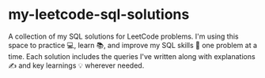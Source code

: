 # my-leetcode-sql-solutions
A collection of my SQL solutions for LeetCode problems. I'm using this space to practice 💻, learn 📚, and improve my SQL skills 🧠 one problem at a time. Each solution includes the queries I've written along with explanations ✍️ and key learnings 💡 wherever needed.
